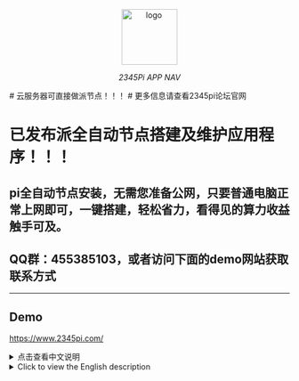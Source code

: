 <div align="center">
  <a href="https://www.2345pi.com/"><img height="100px" alt="logo" src="https://2345pi.com/images/logo.svg"/></a>
  <p><em>2345Pi APP NAV</em></p>
</div>
# 云服务器可直接做派节点！！！
# 更多信息请查看2345pi论坛官网

# 已发布派全自动节点搭建及维护应用程序！！！
## pi全自动节点安装，无需您准备公网，只要普通电脑正常上网即可，一键搭建，轻松省力，看得见的算力收益触手可及。
## QQ群：455385103，或者访问下面的demo网站获取联系方式

---
## Demo
<https://www.2345pi.com/>
<br>
<details>
<summary>点击查看中文说明</summary>

# 2345派应用导航<br>

<b>Pi的应用程序导航,用户可以在平台上查看头脑风暴和已上线或开源的派应用程序</b><br>
<b>这只是一个网站模板,不提供数据</b><br>
要查看它,可在派浏览器地址访问pi://www.2345pi.com<br>
或者访问https://www.2345pi.com/

<b>如何使用</b><br><br>

①下载代码<br>

②如何启动<br>
```npm i && npm start```

计划:
- [x] 网页自动识别语言
- [ ] 集成派支付
- [ ] 集成派区块浏览查询
- [ ] 派前1000地址排行

</details>
<details>
<summary>Click to view the English description</summary>

# 2345Pi APP NAV<br>

<b>Application navigation for Pi.Users can view brainstorming ideas and online pi applications on the platform</b><br>
<b>This is only a website template and does not provide data</b><br>
To see it, visit the Pi App pi://www.2345pi.com on the Pi Browser<br>
or visit https://www.2345pi.com/<br>

<b>1) HOW TO USE</b><br><br>

①Download code<br>

②How to start<br>
```npm i && npm start```

TO DO:
- [x] Web page automatic recognition language
- [ ] Integrated PI payment
- [ ] Integrated PI explorer
- [ ] PI Top 1000

</details>
<br><br>
